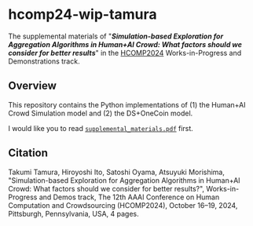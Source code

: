# hcomp24-wip-tamura
The supplemental materials of "***Simulation-based Exploration for Aggregation Algorithms in Human+AI Crowd: What factors should we consider for better results***" 
in the [HCOMP2024](https://www.humancomputation.com/) Works-in-Progress and Demonstrations track.

## Overview
This repository contains the Python implementations of (1) the Human+AI Crowd Simulation model and (2) the DS+OneCoin model. 

I would like you to read  [`supplemental_materials.pdf`](https://raw.githubusercontent.com/crowd4u/hcomp24-wip-tamura/main/supplemental_materials.pdf) first.

## Citation
Takumi Tamura, Hiroyoshi Ito, Satoshi Oyama, Atsuyuki Morishima, 
"Simulation-based Exploration for Aggregation Algorithms in Human+AI Crowd: What factors should we consider for better results?",
Works-in-Progress and Demos track, The 12th AAAI Conference on Human Computation and Crowdsourcing (HCOMP2024), October 16–19, 2024, Pittsburgh, Pennsylvania, USA, 4 pages. 

